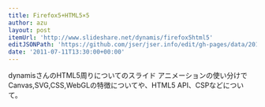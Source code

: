 ```yaml
---
title: Firefox5+HTML5×5
author: azu
layout: post
itemUrl: 'http://www.slideshare.net/dynamis/firefox5html5'
editJSONPath: 'https://github.com/jser/jser.info/edit/gh-pages/data/2011/07/index.json'
date: '2011-07-11T13:30:00+00:00'
---
```

dynamisさんのHTML5周りについてのスライド
アニメーションの使い分けでCanvas,SVG,CSS,WebGLの特徴についてや、HTML5 API、CSPなどについて。

